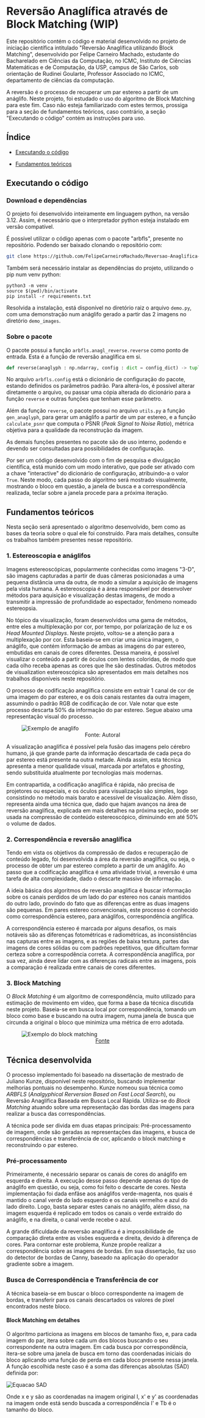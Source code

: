 # Reversão Anaglífica através de Block Matching (WIP)

Este repositório contém o código e material desenvolvido no projeto de iniciação 
científica intitulado "Reversão Anaglífica utilizando Block Matching", desenvolvido 
por Felipe Carneiro Machado, estudante do Bacharelado em Ciências da Computação, 
no ICMC, Instituto de Ciências Matemáticas e de Computação, da USP, campus de
São Carlos, sob orientação de Rudinei Goularte, Professor Associado no ICMC, 
departamento de ciências da computação.

A reversão é o processo de recuperar um par estereo a partir de um anáglifo. Neste 
projeto, foi estudado o uso do algoritmo de Block Matching para este fim. Caso não 
esteja familiarizado com estes termos, prossiga para a seção de fundamentos teóricos,
caso contrário, a seção "Executando o código" contém as instruções para uso.


## Índice

- [Executando o código](#executando-o-código)

- [Fundamentos teóricos](#fundamentos-teóricos)

## Executando o código

### Download e dependências

O projeto foi desenvolvido inteiramente em linguagem python, na versão 3.12. 
Assim, é necessário que o interpretador python esteja instalado em versão compatível.

É possível utilizar o código apenas com o pacote "arbfls", presente no repositório. 
Podendo ser baixado clonando o repositório com:

```sh
git clone https://github.com/FelipeCarneiroMachado/Reversao-Anaglifica-por-Block-Matching.git
```

Também será necessário instalar as dependências do projeto, utilizando o pip num
venv python:

```shell
python3 -m venv .
source $(pwd)/bin/activate
pip install -r requirements.txt
```

Resolvida a instalação, está disponível no diretório raiz o arquivo `demo.py`, com uma 
demonstração num anáglifo gerado a partir das 2 imagens no diretório `demo_images`.


### Sobre o pacote

O pacote possui a função `arbfls.anagl_reverse.reverse` como ponto de entrada. Esta é
a função de reversão anaglífica em si. 

```python
def reverse(anaglyph : np.ndarray, config : dict = config_dict) -> tuple[np.ndarray, np.ndarray]:
```

No arquivo `arbfls.config` está o dicionário de configuração do pacote, estando definidos 
os parâmetros padrão. Para alterá-los, é possível alterar diretamente o arquivo, ou passar
uma cópia alterada do dicionário para a função `reverse` e outras funções que tenham esse
parâmetro.

Além da função `reverse`, o pacote possui no arquivo `utils.py` a função `gen_anaglyph`,
para gerar um anáglifo a partir de um par estereo, e a função `calculate_psnr` que computa
o PSNR (*Peak Signal to Noise Ratio*), métrica objetiva para a qualidade da reconstrução da imagem.

As demais funções presentes no pacote são de uso interno, podendo e devendo ser consultadas
para possibilidades de configuração.


Por ser um código desenvolvido com o fim de pesquisa e divulgação científica, está munido
com um modo interativo, que pode ser ativado com a chave "interactive" do dicionário 
de configuração, atribuindo-a o valor `True`. Neste modo, cada passo do algoritmo será 
mostrado visualmente, mostrando o bloco em questão, a janela de busca e a correspondência
realizada, teclar sobre a janela procede para a próxima iteração.






## Fundamentos teóricos

Nesta seção será apresentado o algoritmo desenvolvido, bem como as bases da teoria
sobre o qual ele foi construído. Para mais detalhes, consulte os trabalhos também 
presentes nesse repositório.

### 1. Estereoscopia e anáglifos

Imagens estereoscópicas, popularmente conhecidas como imagens "3-D", são imagens
capturadas a partir de duas câmeras posicionadas a uma pequena distância uma da outra,
de modo a simular a aquisição de imagens pela vista humana. A estereoscopia é a área
responsável por desenvolver métodos para aquisição e visualização destas imagens, de modo
a transmitir a impressão de profundidade ao espectador, fenômeno nomeado estereopsia.

No tópico da visualização, foram desenvolvidos uma gama de métodos, entre eles 
a multiplexação por cor, por tempo, por polarização de luz e os *Head Mounted Displays*.
Neste projeto, voltou-se a atenção para a multiplexação por cor. Esta baseia-se em 
criar uma única imagem, o anáglifo, que contém informação de ambas as imagens do par 
estereo, embutidas em canais de cores diferentes. Dessa maneira, é possível visualizar 
o conteúdo a partir de óculos com lentes coloridas, de modo que cada olho receba apenas 
as cores que lhe são destinadas. Outros métodos de visualization estereoscópica são 
apresentados em mais detalhes nos trabalhos disponíveis neste repositório. 

O processo de codificação anaglífica consiste em extrair 1 canal de cor de uma imagem
do par estereo, e os dois canais restantes da outra imagem, assumindo o padrão RGB de
codificação de cor. Vale notar que este processo descarta 50% da informação do par estereo.
Segue abaixo uma representação visual do processo.


<figure>
    <img alt="Exemplo de anaglifo" src="assets/Ex_anagl_2.png">
    <figcaption style="text-align: center;">Fonte: Autoral</figcaption>
</figure>

A visualização anaglífica é possível pela fusão das imagens pelo cérebro humano,
já que grande parte da informação descartada de cada peça do par estereo está
presente na outra metade. Ainda assim, esta técnica apresenta a menor qualidade visual,
marcada por artefatos e *ghosting*, sendo substituída atualmente por tecnologias mais
modernas. 

Em contrapartida, a codificação anaglífica é rápida, não precisa de projetores ou 
especiais, e os óculos para visualização são simples, logo consistindo no método 
mais barato e acessível de visualização. Além disso, representa ainda uma técnica
que, dado que hajam avanços na área de reversão anaglífica, explicada em mais 
detalhes na próxima seção, pode ser usada na compressão de conteúdo estereoscópico, 
diminuindo em até 50% o volume de dados.

### 2. Correspondência e reversão anaglífica

Tendo em vista os objetivos da compressão de dados e recuperação de conteúdo legado,
foi desenvolvida a área da reversão anaglífica, ou seja, o processo de obter um par 
estereo completo a partir de um anáglifo. Ao passo que a codificação anaglífica é 
uma atividade trivial, a reversão é uma tarefa de alta complexidade, dado o descarte 
massivo de informação. 

A ideia básica dos algoritmos de reversão anaglífica é buscar informação sobre os 
canais perdidos de um lado do par estereo nos canais mantidos do outro lado, provindo
do fato que as diferenças entre as duas imagens são pequenas. Em pares estereo 
convencionais, este processo é conhecido como correspondência estereo, para anáglifos,
correspondência anglífica.

A correspondência estereo é marcada por alguns desafios, os mais notáveis são as
diferenças fotométricas e radiométricas, as inconsistências nas capturas entre as imagens, 
e as regiôes de baixa textura, partes das imagens de cores sólidas ou com padrôes 
repetitivos, que dificultam formar certeza sobre a correspodência correta. A correspondência
anaglífica, por sua vez, ainda deve lidar com as diferenças radicais entre as imagens, 
pois a comparação é realizada entre canais de cores diferentes.

### 3. Block Matching

O *Block Matching* é um algoritmo de correspondência, muito utilizado para 
estimação de movimento em vídeo, que forma a base da técnica discutida neste projeto.
Baseia-se em busca local por correspondência, 
tomando um bloco como base e buscando na outra imagem, numa janela de busca
que circunda a original o bloco que minimiza uma métrica de
erro adotada.  

<figure>
    <img alt="Exemplo do block matching" src="assets/bm_ex.png">
    <figcaption style="text-align: center;"><a href="https://ijaers.com/uploads/issue_files/46-IJAERS-MAY-2018-43-Motion.pdf">Fonte</a></figcaption>
</figure>

## Técnica desenvolvida

O processo implementado foi baseado na dissertação de mestrado de Juliano Kunze,
disponível neste repositório, buscando implementar melhorias pontuais no desempenho.
Kunze nomeou sua técnica como *ARBFLS* (*Analgyphical Rerversion Based on Fast Local Search*),
ou Reversão Anaglífica Baseada em Busca Local Rápida. Utiliza-se do *Block Matching* atuando
sobre uma representação das bordas das imagens para realizar a busca das correspondências.

A técnica pode ser divida em duas etapas principais: Pré-processamento de imagem, onde
são geradas as representações das imagens, e busca de correspondências e transferência 
de cor, aplicando o block matching e reconstruindo o par estereo.

### Pré-processamento

Primeiramente, é necessário separar os canais de cores do anáglifo em esquerda e direita.
A execução desse passo depende apenas do tipo de anáglifo em questão, ou seja, como
foi feito o descarte de cores. Nesta implementação foi dada enfâse aos anáglifos verde-magenta,
nos quais é mantido o canal verde do lado esquerdo e os canais vermelho e azul do lado direito.
Logo, basta separar estes canais no anáglifo, além disso, na imagem esquerda é replicado
em todos os canais o verde extraído do anáglifo, e na direita, o canal verde recebe o azul.

A grande dificuldade da reversão anaglífica é a impossibilidade de comparação direta entre
as visões esquerda e direita, devido à diferença de cores. Para contornar este problema, 
Kunze propõe realizar a correspondência sobre as imagens de bordas. Em sua dissertação,
faz uso do detector de bordas de Canny, baseado na aplicação do operador gradiente sobre 
a imagem.

### Busca de Correspondência e Transferência de cor

A técnica baseia-se em buscar o bloco correspondente na imagem de bordas, e transferir para
os canais descartados os valores de pixel encontrados neste bloco. 

#### Block Matching em detalhes

O algoritmo particiona as imagens em blocos de tamanho fixo, e, para cada imagem do par,
itera sobre cada um dos blocos buscando o seu correspondente na outra imagem. Em cada busca
por correspondência, itera-se sobre uma janela de busca em torno das coordenadas iniciais 
do bloco aplicando uma função de perda em cada bloco presente nessa janela. A função 
escolhida neste caso é a soma das diferenças absolutas (SAD) definida por:

![Equacao SAD](https://quicklatex.com/cache3/2a/ql_1f4d302009aa192b9aad4573b8066a2a_l3.png)

Onde x e y são as coordenadas na imagem original I, x' e y' as coordenadas na imagem onde está
sendo buscada a correspondência I' e Tb é o tamanho do bloco.

